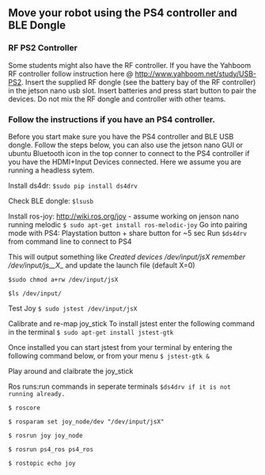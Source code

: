 ## Move your robot using the PS4 controller and BLE Dongle 

### RF PS2 Controller
Some students might also have the RF controller. If you have the Yahboom RF controller follow instruction here @ http://www.yahboom.net/study/USB-PS2. Insert the supplied RF dongle (see the 
battery bay of the RF controller) in the jetson nano usb slot. Insert batteries and press start button to pair the devices. Do not mix the RF 
dongle and controller with other teams.

### Follow the instructions if you have an PS4 controller.
Before you start make sure you have the PS4 controller and BLE USB dongle. Follow the steps below, you can also use the jetson nano GUI or ubuntu 
Bluetooth icon in the top conner to connect to the PS4 controller if you have the HDMI+Input Devices connected. Here we assume you are running a 
headless sytem. 

Install ds4dr: 
`$sudo pip install ds4drv`

Check BLE dongle:
`$lsusb`

Install ros-joy: http://wiki.ros.org/joy - assume working on jenson nano running melodic
`$ sudo apt-get install ros-melodic-joy`
Go into pairing mode with PS4: Playstation button + share button for ~5 sec
Run 
`$ds4drv` from command line to connect to PS4

This will output something like _Created devices /dev/input/jsX
remember /dev/input/js__X__ and update the launch file (default X=0)

`$sudo chmod a+rw /dev/input/jsX`

`$ls /dev/input/`

Test Joy
`$ sudo jstest /dev/input/jsX`

Calibrate and re-map joy_stick
To install jstest enter the following command in the terminal
`$ sudo apt-get install jstest-gtk`

Once installed you can start jstest from your terminal by entering the following command below, or from your menu
`$ jstest-gtk & `

Play around and claibrate the joy_stick

Ros runs:run commands in seperate terminals
`$ds4drv if it is not running already.`

`$ roscore `

`$ rosparam set joy_node/dev "/dev/input/jsX"`

`$ rosrun joy joy_node`

`$ rosrun ps4_ros ps4_ros`

`$ rostopic echo joy`





